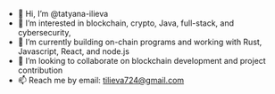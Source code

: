 - 👋 Hi, I’m @tatyana-ilieva
- 👀 I’m interested in blockchain, crypto, Java, full-stack, and cybersecurity, 
- 🌱 I’m currently building on-chain programs and working with Rust, Javascript, React, and node.js
- 💞️ I’m looking to collaborate on blockchain development and project contribution
- 📫 Reach me by email: tilieva724@gmail.com

<!---
tatyana-ilieva/tatyana-ilieva is a ✨ special ✨ repository because its `README.md` (this file) appears on your GitHub profile.
You can click the Preview link to take a look at your changes.
--->
